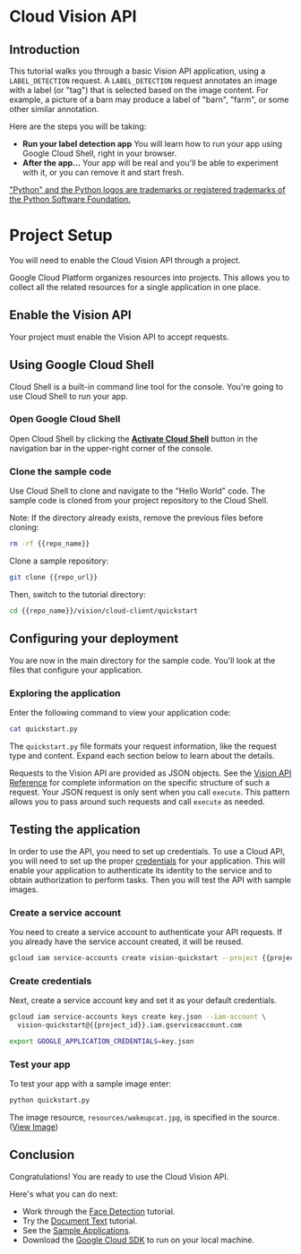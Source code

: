 # Cloud Vision API

<walkthrough-tutorial-url url="https://cloud.google.com/vision/docs/label-tutorial"></walkthrough-tutorial-url>
<!-- {% setvar repo_url "https://github.com/GoogleCloudPlatform/python-docs-samples.git" %} -->
<!-- {% setvar repo_name "python-docs-samples" %} -->
<!-- {% setvar project_id "<your-project>" %} -->
<walkthrough-devshell-precreate></walkthrough-devshell-precreate>

## Introduction

This tutorial walks you through a basic Vision API application, using a
`LABEL_DETECTION` request. A `LABEL_DETECTION` request annotates an image with a
label (or "tag") that is selected based on the image content. For example, a
picture of a barn may produce a label of "barn", "farm", or some other similar
annotation.

Here are the steps you will be taking:

*   **Run your label detection app** You will learn how to run your app using
    Google Cloud Shell, right in your browser.
*   **After the app...** Your app will be real and you'll be able to experiment
    with it, or you can remove it and start fresh.

["Python" and the Python logos are trademarks or registered trademarks of the
Python Software Foundation.](walkthrough://footnote)

# Project Setup

You will need to enable the Cloud Vision API through a project.

Google Cloud Platform organizes resources into projects. This allows you to
collect all the related resources for a single application in one place.

<walkthrough-project-billing-setup></walkthrough-project-billing-setup>

## Enable the Vision API

Your project must enable the Vision API to accept requests.

<walkthrough-enable-apis apis="vision.googleapis.com"></walkthrough-enable-apis>

## Using Google Cloud Shell

Cloud Shell is a built-in command line tool for the console. You're going to use
Cloud Shell to run your app.

### Open Google Cloud Shell

Open Cloud Shell by clicking the
<walkthrough-cloud-shell-icon></walkthrough-cloud-shell-icon>
[**Activate Cloud Shell**][spotlight-open-devshell] button in the navigation bar in the upper-right corner of the console.

### Clone the sample code

Use Cloud Shell to clone and navigate to the "Hello World" code. The sample code
is cloned from your project repository to the Cloud Shell.

Note: If the directory already exists, remove the previous files before cloning:

```bash
rm -rf {{repo_name}}
```

Clone a sample repository:

```bash
git clone {{repo_url}}
```

Then, switch to the tutorial directory:

```bash
cd {{repo_name}}/vision/cloud-client/quickstart
```

## Configuring your deployment

You are now in the main directory for the sample code. You'll look at the files
that configure your application.

### Exploring the application

Enter the following command to view your application code:

```bash
cat quickstart.py
```

The `quickstart.py` file formats your request information, like the request type
and content. Expand each section below to learn about the details.

Requests to the Vision API are provided as JSON objects. See the [Vision API
Reference][vision-request-doc] for complete information on the specific
structure of such a request. Your JSON request is only sent when you call
`execute`. This pattern allows you to pass around such requests and call
`execute` as needed.

## Testing the application

In order to use the API, you need to set up credentials. To use a Cloud API, you
will need to set up the proper [credentials][auth-doc] for your application.
This will enable your application to authenticate its identity to the service
and to obtain authorization to perform tasks. Then you will test the API with
sample images.

### Create a service account

You need to create a service account to authenticate your API requests. If you
already have the service account created, it will be reused.

```bash
gcloud iam service-accounts create vision-quickstart --project {{project_id}}
```

### Create credentials

Next, create a service account key and set it as your default credentials.

```bash
gcloud iam service-accounts keys create key.json --iam-account \
  vision-quickstart@{{project_id}}.iam.gserviceaccount.com
```

```bash
export GOOGLE_APPLICATION_CREDENTIALS=key.json
```

<walkthrough-test-code-output text="created key"></walkthrough-test-code-output>

### Test your app

To test your app with a sample image enter:

```bash
python quickstart.py
```

The image resource, `resources/wakeupcat.jpg`, is specified in the source.
([View Image][cat-picture])

## Conclusion

<walkthrough-conclusion-trophy></walkthrough-conclusion-trophy>

Congratulations! You are ready to use the Cloud Vision API.

Here's what you can do next:

*   Work through the [Face Detection][face-tutorial] tutorial.
*   Try the [Document Text][document-text-tutorial] tutorial.
*   See the [Sample Applications][vision-samples].
*   Download the [Google Cloud SDK][get-cloud-sdk] to run on your local machine.

[auth-doc]: https://cloud.google.com/vision/docs/auth
[cat-picture]: https://raw.githubusercontent.com/GoogleCloudPlatform/python-docs-samples/master/vision/cloud-client/quickstart/resources/wakeupcat.jpg
[document-text-tutorial]: https://cloud.google.com/vision/docs/fulltext-annotations
[face-tutorial]: https://cloud.google.com/vision/docs/face-tutorial
[get-cloud-sdk]: https://cloud.google.com/sdk/
[vision-request-doc]: https://cloud.google.com/vision/reference/rest
[vision-samples]: https://cloud.google.com/vision/docs/samples
[spotlight-open-devshell]: walkthrough://spotlight-pointer?spotlightId=devshell-activate-button
